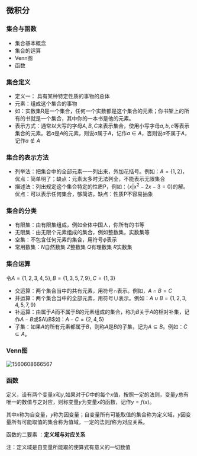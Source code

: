## 微积分

### 集合与函数

- 集合基本概念
- 集合的运算
- Venn图
- 函数

### 集合定义

- 定义一： 具有某种特定性质的事物的总体
- 元素：组成这个集合的事物
- 如：实数集R是一个集合，任何一个实数都是这个集合的元素；你书架上的所有的书就是一个集合，其中你的一本书是他的元素。
- 表示方式：通常以大写的字母$A,B,C$来表示集合，使用小写字母$a,b,c$等表示集合的元素。若$a$是$A$的元素，则说$a$属于$A$，记作$a\in{A}$，否则说$a$不属于$A$，记作$a\notin{A}$

### 集合的表示方法

- 列举法：把集合中的全部元素一一列出来，外加花括号。例如：$A=\{1,2\}$，优点：简单明了；缺点：元素太多时无法列全，不能表示无限集合
- 描述法：列出规定这个集合特定的性质P，例如：$\{x|x^2-2x-3=0\}$的解。优点：可以表示任何集合，够简洁，缺点：性质P不容易抽象

### 集合的分类

- 有限集：由有限集组成，例如全体中国人，你所有的书等
- 无限集：由无限个元素组成的集合，例如整数集，实数集等
- 空集：不包含任何元素的集合，用符号$\phi$表示
- 常用数集：$N$自然数集 $Z$整数集 $Q$有理数集 $R$实数集

### 集合运算

令$A=\{1,2,3,4,5\}, B=\{1,3,5,7,9\}, C=\{1,3\}​$

- 交运算：两个集合当中的共有元素，用符号$\cap$表示。例如，$A\cap{B}=C$
- 并运算：两个集合当中的全部元素，用符号$\cup$表示。例如：$A\cup{B}=\{1,2,3,4,5,7,9\}$
- 补运算：由属于$A​$而不属于$B​$的元素组成的集合，称为$B​$关于$A​$的相对补集，记作$A-B​$或$A\\B​$如：$A-C=\{2,4,5\}​$
- 子集：如果$A​$的所有元素都属于$B​$，则称$A​$是$B​$的子集，记为$A\subseteq{B}​$。例如：$C\subseteq{A}​$。

### Venn图

![1560608666567](E:\exeron21.github.io\shendu\1560608666567.png)

### 函数

定义，设有两个变量$x$和$y$,如果对于$D$中的每个$x$值，按照一定的法则，变量$y$总有唯一的数值与之对应，则称变量$y$为变量$x$的函数，记作$y=f(x)$。

其中$x$称为自变量，$y$称为因变量；自变量所有可能取值的集合称为定义域，$y$因变量所有可能取值的集合称为值域，一定的法则$f$称为对应关系。

函数的二要素 ：**定义域与对应关系**

注：定义域是自变量所能取的使算式有意义的一切数值



